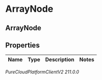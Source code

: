 # ArrayNode

## ArrayNode

## Properties

|Name | Type | Description | Notes|
|------------ | ------------- | ------------- | -------------|



_PureCloudPlatformClientV2 211.0.0_
